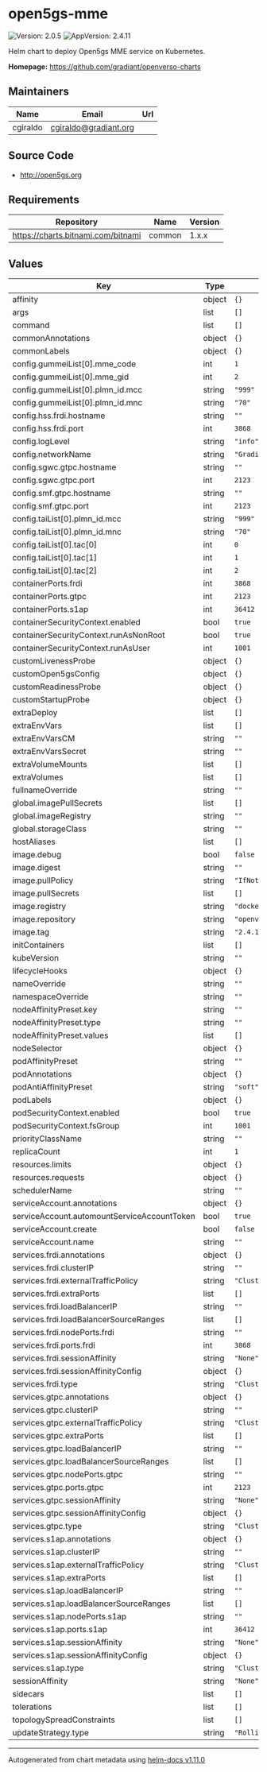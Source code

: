 # open5gs-mme

![Version: 2.0.5](https://img.shields.io/badge/Version-2.0.5-informational?style=flat-square) ![AppVersion: 2.4.11](https://img.shields.io/badge/AppVersion-2.4.11-informational?style=flat-square)

Helm chart to deploy Open5gs MME service on Kubernetes.

**Homepage:** <https://github.com/gradiant/openverso-charts>

## Maintainers

| Name | Email | Url |
| ---- | ------ | --- |
| cgiraldo | <cgiraldo@gradiant.org> |  |

## Source Code

* <http://open5gs.org>

## Requirements

| Repository | Name | Version |
|------------|------|---------|
| https://charts.bitnami.com/bitnami | common | 1.x.x |

## Values

| Key | Type | Default | Description |
|-----|------|---------|-------------|
| affinity | object | `{}` |  |
| args | list | `[]` |  |
| command | list | `[]` |  |
| commonAnnotations | object | `{}` |  |
| commonLabels | object | `{}` |  |
| config.gummeiList[0].mme_code | int | `1` |  |
| config.gummeiList[0].mme_gid | int | `2` |  |
| config.gummeiList[0].plmn_id.mcc | string | `"999"` |  |
| config.gummeiList[0].plmn_id.mnc | string | `"70"` |  |
| config.hss.frdi.hostname | string | `""` |  |
| config.hss.frdi.port | int | `3868` |  |
| config.logLevel | string | `"info"` |  |
| config.networkName | string | `"Gradiant"` |  |
| config.sgwc.gtpc.hostname | string | `""` |  |
| config.sgwc.gtpc.port | int | `2123` |  |
| config.smf.gtpc.hostname | string | `""` |  |
| config.smf.gtpc.port | int | `2123` |  |
| config.taiList[0].plmn_id.mcc | string | `"999"` |  |
| config.taiList[0].plmn_id.mnc | string | `"70"` |  |
| config.taiList[0].tac[0] | int | `0` |  |
| config.taiList[0].tac[1] | int | `1` |  |
| config.taiList[0].tac[2] | int | `2` |  |
| containerPorts.frdi | int | `3868` |  |
| containerPorts.gtpc | int | `2123` |  |
| containerPorts.s1ap | int | `36412` |  |
| containerSecurityContext.enabled | bool | `true` |  |
| containerSecurityContext.runAsNonRoot | bool | `true` |  |
| containerSecurityContext.runAsUser | int | `1001` |  |
| customLivenessProbe | object | `{}` |  |
| customOpen5gsConfig | object | `{}` |  |
| customReadinessProbe | object | `{}` |  |
| customStartupProbe | object | `{}` |  |
| extraDeploy | list | `[]` |  |
| extraEnvVars | list | `[]` |  |
| extraEnvVarsCM | string | `""` |  |
| extraEnvVarsSecret | string | `""` |  |
| extraVolumeMounts | list | `[]` |  |
| extraVolumes | list | `[]` |  |
| fullnameOverride | string | `""` |  |
| global.imagePullSecrets | list | `[]` |  |
| global.imageRegistry | string | `""` |  |
| global.storageClass | string | `""` |  |
| hostAliases | list | `[]` |  |
| image.debug | bool | `false` |  |
| image.digest | string | `""` |  |
| image.pullPolicy | string | `"IfNotPresent"` |  |
| image.pullSecrets | list | `[]` |  |
| image.registry | string | `"docker.io"` |  |
| image.repository | string | `"openverso/open5gs"` |  |
| image.tag | string | `"2.4.11"` |  |
| initContainers | list | `[]` |  |
| kubeVersion | string | `""` |  |
| lifecycleHooks | object | `{}` |  |
| nameOverride | string | `""` |  |
| namespaceOverride | string | `""` |  |
| nodeAffinityPreset.key | string | `""` |  |
| nodeAffinityPreset.type | string | `""` |  |
| nodeAffinityPreset.values | list | `[]` |  |
| nodeSelector | object | `{}` |  |
| podAffinityPreset | string | `""` |  |
| podAnnotations | object | `{}` |  |
| podAntiAffinityPreset | string | `"soft"` |  |
| podLabels | object | `{}` |  |
| podSecurityContext.enabled | bool | `true` |  |
| podSecurityContext.fsGroup | int | `1001` |  |
| priorityClassName | string | `""` |  |
| replicaCount | int | `1` |  |
| resources.limits | object | `{}` |  |
| resources.requests | object | `{}` |  |
| schedulerName | string | `""` |  |
| serviceAccount.annotations | object | `{}` |  |
| serviceAccount.automountServiceAccountToken | bool | `true` |  |
| serviceAccount.create | bool | `false` |  |
| serviceAccount.name | string | `""` |  |
| services.frdi.annotations | object | `{}` |  |
| services.frdi.clusterIP | string | `""` |  |
| services.frdi.externalTrafficPolicy | string | `"Cluster"` |  |
| services.frdi.extraPorts | list | `[]` |  |
| services.frdi.loadBalancerIP | string | `""` |  |
| services.frdi.loadBalancerSourceRanges | list | `[]` |  |
| services.frdi.nodePorts.frdi | string | `""` |  |
| services.frdi.ports.frdi | int | `3868` |  |
| services.frdi.sessionAffinity | string | `"None"` |  |
| services.frdi.sessionAffinityConfig | object | `{}` |  |
| services.frdi.type | string | `"ClusterIP"` |  |
| services.gtpc.annotations | object | `{}` |  |
| services.gtpc.clusterIP | string | `""` |  |
| services.gtpc.externalTrafficPolicy | string | `"Cluster"` |  |
| services.gtpc.extraPorts | list | `[]` |  |
| services.gtpc.loadBalancerIP | string | `""` |  |
| services.gtpc.loadBalancerSourceRanges | list | `[]` |  |
| services.gtpc.nodePorts.gtpc | string | `""` |  |
| services.gtpc.ports.gtpc | int | `2123` |  |
| services.gtpc.sessionAffinity | string | `"None"` |  |
| services.gtpc.sessionAffinityConfig | object | `{}` |  |
| services.gtpc.type | string | `"ClusterIP"` |  |
| services.s1ap.annotations | object | `{}` |  |
| services.s1ap.clusterIP | string | `""` |  |
| services.s1ap.externalTrafficPolicy | string | `"Cluster"` |  |
| services.s1ap.extraPorts | list | `[]` |  |
| services.s1ap.loadBalancerIP | string | `""` |  |
| services.s1ap.loadBalancerSourceRanges | list | `[]` |  |
| services.s1ap.nodePorts.s1ap | string | `""` |  |
| services.s1ap.ports.s1ap | int | `36412` |  |
| services.s1ap.sessionAffinity | string | `"None"` |  |
| services.s1ap.sessionAffinityConfig | object | `{}` |  |
| services.s1ap.type | string | `"ClusterIP"` |  |
| sessionAffinity | string | `"None"` |  |
| sidecars | list | `[]` |  |
| tolerations | list | `[]` |  |
| topologySpreadConstraints | list | `[]` |  |
| updateStrategy.type | string | `"RollingUpdate"` |  |

----------------------------------------------
Autogenerated from chart metadata using [helm-docs v1.11.0](https://github.com/norwoodj/helm-docs/releases/v1.11.0)
